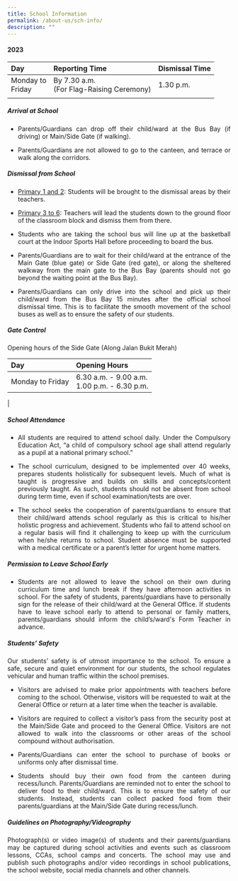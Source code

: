 ```yaml
---
title: School Information
permalink: /about-us/sch-info/
description: ""
---
```

#### 2023



| Day | Reporting Time | Dismissal Time |
|:---|:---|:---|
|Monday to<br>Friday|By 7.30 a.m.<br>(For Flag-Raising Ceremony)|1.30 p.m.|
||||

##### Arrival at School

* <p align="justify">Parents/Guardians can drop off their child/ward at the Bus Bay (if driving) or Main/Side Gate (if walking).</p>
*   <p align="justify">Parents/Guardians are not allowed to go to the canteen, and terrace or walk along the corridors.</p>

##### Dismissal from School

*   <p align="justify"><u>Primary 1 and 2</u>: Students will be brought to the dismissal areas by their teachers.&nbsp;</p>

*   <p align="justify"><u>Primary 3 to 6</u>: Teachers will lead the students down to the ground floor of the classroom block and dismiss them from there.&nbsp;</p>

*   <p align="justify">Students who are taking the school bus will line up at the basketball court at the Indoor Sports Hall before proceeding to board the bus.</p>

*   <p align="justify">Parents/Guardians are to wait for their child/ward at the entrance of the Main Gate (blue gate) or Side Gate (red gate), or along the sheltered walkway from the main gate to the Bus Bay (parents should not go beyond the waiting point at the Bus Bay).&nbsp;</p>

*   <p align="justify">Parents/Guardians can only drive into the school and pick up their child/ward from the Bus Bay 15 minutes after the official school dismissal time. This is to facilitate the smooth movement of the school buses as well as to ensure the safety of our students.</p>

##### Gate Control
Opening hours of the Side Gate (Along Jalan Bukit Merah)

| Day | Opening Hours |
|:---|:---|
|Monday to Friday| 6.30 a.m. - 9.00 a.m.<br>1.00 p.m. - 6.30 p.m.
|

##### School Attendance
  
*   <p align="justify">All students are required to attend school daily. Under the Compulsory Education Act, “a child of compulsory school age shall attend regularly as a pupil at a national primary school.”</p>

*   <p align="justify">The school curriculum, designed to be implemented over 40 weeks, prepares students holistically for subsequent levels. Much of what is taught is progressive and builds on skills and concepts/content previously taught. As such, students should not be absent from school during term time, even if school examination/tests are over.</p>

*   <p align="justify">The school seeks the cooperation of parents/guardians to ensure that their child/ward attends school regularly as this is critical to his/her holistic progress and achievement. Students who fail to attend school on a regular basis will find it challenging to keep up with the curriculum when he/she returns to school. Student absence must be supported with a medical certificate or a parent’s letter for urgent home matters.</p>

##### Permission to Leave School Early
  
*   <p align="justify">Students are not allowed to leave the school on their own during curriculum time and lunch break if they have afternoon activities in school. For the safety of students, parents/guardians have to personally sign for the release of their child/ward at the General Office. If students have to leave school early to attend to personal or family matters, parents/guardians should inform the child’s/ward's Form Teacher in advance.</p>

##### Students’ Safety
  
<p align="justify">Our students’ safety is of utmost importance to the school. To ensure a safe, secure and quiet environment for our students, the school regulates vehicular and human traffic within the school premises.</p>
  

*   <p align="justify">Visitors are advised to make prior appointments with teachers before coming to the school. Otherwise, visitors will be requested to wait at the General Office or return at a later time when the teacher is available.</p>

*   <p align="justify">Visitors are required to collect a visitor’s pass from the security post at the Main/Side Gate and proceed to the General Office. Visitors are not allowed to walk into the classrooms or other areas of the school compound without authorisation.</p>

*   <p align="justify">Parents/Guardians can enter the school to purchase of books or uniforms only after dismissal time.</p>
*   <p align="justify">Students should buy their own food from the canteen during recess/lunch. Parents/Guardians are reminded not to enter the school to deliver food to their child/ward. This is to ensure the safety of our students. Instead, students can collect packed food from their parents/guardians at the Main/Side Gate during recess/lunch.</p>

##### Guidelines on Photography/Videography

<p align="justify">Photograph(s) or video image(s) of students and their parents/guardians may be captured during school activities and events such as classroom lessons, CCAs, school camps and concerts. The school may use and publish such photographs and/or video recordings in school publications, the school website, social media channels and other channels.</p>